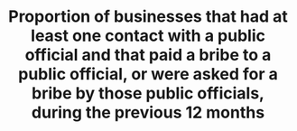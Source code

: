 ---
actual_indicator_available: null
actual_indicator_available_description: null
comments_and_limitations: null
computation_units: null
data_non_statistical: true
date_metadata_updated: null
date_of_national_source_publication: null
disaggregation_categories: null
disaggregation_geography: null
goal_meta_link: http://unstats.un.org/sdgs/files/metadata-compilation/Metadata-Goal-16.pdf
graph: null
graph_title: Proportion of businesses that had at least one contact with a public
  official and that paid a bribe to a public official, or were asked for a bribe by
  those public officials, during the previous 12 months
graph_type: null
has_metadata: false
indicator: 16.5.2
indicator_definition: ''
indicator_name: Proportion of businesses that had at least one contact with a public
  official and that paid a bribe to a public official, or were asked for a bribe by
  those public officials, during the previous 12 months
indicator_sort_order: 16-05-02
indicator_variable: null
international_and_national_references: null
layout: indicator
method_of_computation: ''
national_geographical_coverage: United States
periodicity: null
permalink: /16-5-2/
published: false
rationale_interpretation: ''
reporting_status: notstarted
scheduled_update_by_SDG_team: null
scheduled_update_by_national_source: null
sdg_goal: 16
source_active_1: true
source_agency_staff_email_1: null
source_agency_staff_name_1: null
source_agency_survey_dataset_1: null
source_notes_1: null
source_title_1: null
source_url_1: null
target: Substantially reduce corruption and bribery in all their forms.
target_id: '16.5'
time_period: null
title: Proportion of businesses that had at least one contact with a public official
  and that paid a bribe to a public official, or were asked for a bribe by those public
  officials, during the previous 12 months
un_custodial_agency: World Bank; UNODC
un_designated_tier: '2'
variable_description: null
variable_notes: null
---